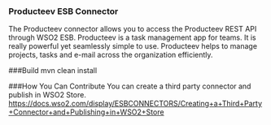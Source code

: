 ### Producteev ESB Connector
The Producteev connector allows you to access the Producteev REST API through WSO2 ESB. Producteev is a task management app for teams. It is really powerful yet seamlessly simple to use. Producteev helps to manage projects, tasks and e-mail across the organization efficiently.

###Build
mvn clean install

###How You Can Contribute
You can create a third party connector and publish in WSO2 Store.
https://docs.wso2.com/display/ESBCONNECTORS/Creating+a+Third+Party+Connector+and+Publishing+in+WSO2+Store
